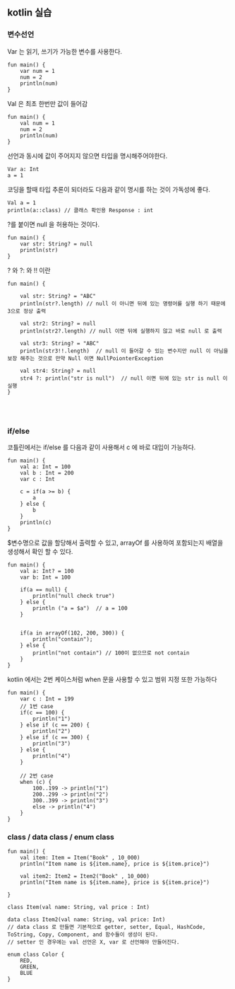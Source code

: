 
## kotlin 실습


### 변수선언 
Var 는 읽기, 쓰기가 가능한 변수를 사용한다. 
```
fun main() {
    var num = 1 
    num = 2
    println(num)
}
```

Val 은  최초 한번만 값이 들어감
```
fun main() {
    val num = 1
    num = 2
    println(num)
}
```

선언과 동시에 값이 주어지지 않으면 타입을 명시해주어야한다. 
```
Var a: Int
a = 1
```

코딩을 할때 타입 추론이 되더라도 다음과 같이 명시를 하는 것이 가독성에 좋다.
```
Val a = 1
println(a::class) // 클래스 확인용 Response : int
```

?를 붙이면 null 을 허용하는 것이다. 
```
fun main() {
    var str: String? = null
    println(str)
}
```
? 와 ?: 와 !! 이란 
```
fun main() {

    val str: String? = "ABC"
    println(str?.length) // null 이 아니면 뒤에 있는 명령어를 실행 하기 때문에 3으로 정상 출력
    
    val str2: String? = null
    println(str2?.length) // null 이면 뒤에 실행하지 않고 바로 null 로 출력
    
    val str3: String? = "ABC"
    println(str3!!.length)	// null 이 들어갈 수 있는 변수지만 null 이 아님을 보장 해주는 것으로 만약 Null 이면 NullPoionterException
    
    val str4: String? = null
    str4 ?: println("str is null")	// null 이면 뒤에 있는 str is null 이 실행 
}
```
<br>
<br>

### if/else
코틀린에서는 if/else 를 다음과 같이 사용해서 c 에 바로 대입이 가능하다. 
```
fun main() {
    val a: Int = 100
    val b : Int = 200
    var c : Int
    
    c = if(a >= b) {
        a
    } else {
        b
    }
    println(c)
}
```
$변수명으로 값을 할당해서 출력할 수 있고, arrayOf 를 사용하여 포함되는지 배열을 생성해서 확인 할 수 있다. 
```
fun main() {
    val a: Int? = 100
    var b: Int = 100
    
    if(a == null) {
        println("null check true")
    } else {
        println ("a = $a")	// a = 100
    }
    
    
    if(a in arrayOf(102, 200, 300)) {
        println("contain");
    } else {
        println("not contain") // 100이 없으므로 not contain 
    }
}
```
kotlin 에서는 2번 케이스처럼 when 문을 사용할 수 있고 범위 지정 또한 가능하다 
```
fun main() {
    var c : Int = 199
    // 1번 case
    if(c == 100) {
        println("1")
    } else if (c == 200) {
        println("2")
    } else if (c == 300) {
        println("3")
    } else {
        println("4")
    }

    // 2번 case
    when (c) {
        100..199 -> println("1")
        200..299 -> println("2")
        300..399 -> println("3")
        else -> println("4")
    }
}
```

### class / data class / enum class
```
fun main() {
    val item: Item = Item("Book" , 10_000)
    println("Item name is ${item.name}, price is ${item.price}")
    
    val item2: Item2 = Item2("Book" , 10_000)
    println("Item name is ${item.name}, price is ${item.price}")
    
}

class Item(val name: String, val price : Int)

data class Item2(val name: String, val price: Int)
// data class 로 만들면 기본적으로 getter, setter, Equal, HashCode, ToString, Copy, Component, and 함수들이 생성이 된다.
// setter 인 경우에는 val 선언은 X, var 로 선언해야 만들어진다. 

enum class Color {
    RED,
    GREEN,
    BLUE
}
```





























